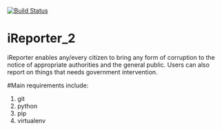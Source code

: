 [![Build Status](https://travis-ci.org/kabaliisa/iReporter_2.svg?branch=develop)](https://travis-ci.org/kabaliisa/iReporter_2)

# iReporter_2

iReporter enables
any/every citizen to bring any form of corruption to the notice of appropriate authorities and the general public. Users can also report on things that needs government intervention.

#Main requirements include:

1. git
2. python
3. pip
4. virtualenv
